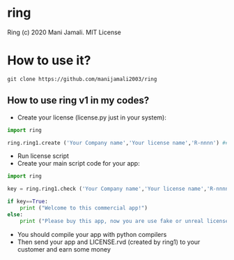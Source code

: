 # ring

Ring (c) 2020 Mani Jamali. MIT License

# How to use it?

```shell script
git clone https://github.com/manijamali2003/ring
```

## How to use ring v1 in my codes? ##

- Create your license (license.py just in your system):

```python
import ring

ring.ring1.create ('Your Company name','Your license name','R-nnnn') ## Instead of nnnn enter 4th digit number e.g. R-1234
```

- Run license script
- Create your main script code for your app:

```python
import ring

key = ring.ring1.check ('Your Company name','Your license name','R-nnnn') ## Instead of nnnn enter 4th digit number e.g. R-1234

if key==True:
    print ("Welcome to this commercial app!")
else:
    print ("Please buy this app, now you are use fake or unreal license")
```

- You should compile your app with python compilers
- Then send your app and LICENSE.rvd (created by ring1) to your customer and earn some money
